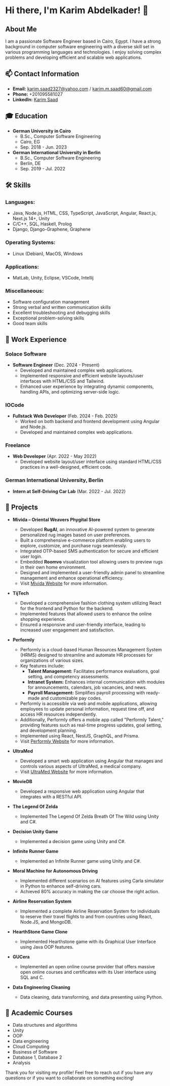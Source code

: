 # Hi there, I'm Karim Abdelkader! 👋

## About Me
I am a passionate Software Engineer based in Cairo, Egypt. I have a strong background in computer software engineering with a diverse skill set in various programming languages and technologies. I enjoy solving complex problems and developing efficient and scalable web applications.

## 📫 Contact Information
- **Email:** karim.saad2327@yahoo.com / karim.m.saad60@gmail.com
- **Phone:** +201095581027
- **LinkedIn:** [Karim Saad](https://www.linkedin.com/in/karim-saad-a2a15224b)

## 🎓 Education
- **German University in Cairo**
  - B.Sc., Computer Software Engineering
  - Cairo, EG
  - Sep. 2018 - Jun. 2023
- **German International University in Berlin**
  - B.Sc., Computer Software Engineering
  - Berlin, DE
  - Sep. 2019 - Jul. 2022

## 🛠️ Skills
### Languages:
- Java, Node.js, HTML, CSS, TypeScript, JavaScript, Angular, React.js, Next.js 14+, Unity
- C/C++, SQL, Haskell, Prolog
- Django, Django-Graphene, Graphene

### Operating Systems:
- Linux (Debian), MacOS, Windows

### Applications:
- MatLab, Unity, Eclipse, VSCode, Intellij

### Miscellaneous:
- Software configuration management
- Strong verbal and written communication skills
- Excellent troubleshooting and debugging skills
- Exceptional problem-solving skills
- Good team skills

## 💼 Work Experience
### Solace Software
- **Software Engineer** (Dec. 2024 - Present)
  - Developed and maintained complex web applications.
  - Implemented responsive and efficient website layouts/user interfaces with HTML/CSS and Tailwind.
  - Enhanced user experience by integrating dynamic components, handling APIs, and optimizing server-side logic.

### IOCode
- **Fullstack Web Developer** (Feb. 2024 - Feb. 2025)
  - Worked on both backend and frontend development using Angular and Node.js.
  - Developed and maintained complex web applications.

### Freelance
- **Web Developer** (Apr. 2022 - May 2022)
  - Developed website layout/user interface using standard HTML/CSS practices in a well-designed, efficient code.

### German International University, Berlin
- **Intern at Self-Driving Car Lab** (Mar. 2022 - Jul. 2022)

## 🚀 Projects
- **Mivida – Oriental Weavers Phygital Store**  
  - Developed **RugAI**, an innovative AI-powered system to generate personalized rug images based on user preferences.  
  - Built a comprehensive e-commerce platform enabling users to explore, customize, and purchase rugs seamlessly.  
  - Integrated OTP-based SMS authentication for secure and efficient user login.  
  - Embedded **Roomvo** visualization tool allowing users to preview rugs in their own home environment.  
  - Designed and implemented a user-friendly admin panel to streamline management and enhance operational efficiency.  
  - Visit [Mivida Website](https://select.orientalweavers.com) for more information.  

- **TijTech**
  - Developed a comprehensive fashion clothing system utilizing React for the frontend and Python for the backend.
  - Implemented features that allowed users to enhance the online shopping experience.
  - Ensured a responsive and user-friendly interface, leading to increased user engagement and satisfaction.

- **Performly**
  - Performly is a cloud-based Human Resources Management System (HRMS) designed to streamline and automate HR processes for organizations of various sizes. 
  - Key features include:
    - **Talent Management:** Facilitates performance evaluations, goal setting, and competency assessments.
    - **Intranet System:** Enhances internal communication with modules for announcements, calendars, job vacancies, and news.
    - **Payroll Management:** Simplifies payroll processing with ready-made and customizable pay codes.
  - Performly is accessible via web and mobile applications, allowing employees to update personal information, request time off, and access HR resources independently.
  - Additionally, Performly offers a mobile app called "Performly Talent," providing features such as real-time progress updates, goal setting, and development planning.
  - Implemented using React, NestJS, GraphQL, and Prisma.
  - Visit [Performly Website](https://solace.performlyhcm.com) for more information.


- **UltraMed**
  - Developed a smart web application using Angular that manages and controls various aspects of UltraMed, a medical company.
  - Visit [UltraMed Website](http://ultra.fatoraeg.com/) for more information.

- **MovieDB**
  - Developed a responsive web application using Angular that integrates with a RESTful API.

- **The Legend Of Zelda**
  - Implemented The Legend Of Zelda Breath Of The Wild using Unity and C#.

- **Decision Unity Game**
  - Implemented a decision game using Unity and C#.

- **Infinite Runner Game**
  - Implemented an Infinite Runner game using Unity and C#.

- **Moral Machine for Autonomous Driving**
  - Implemented different scenarios on AI features using Carla simulator in Python to enhance self-driving cars.
  - Achieved 80% accuracy in making the car choose the right action.

- **Airline Reservation System**
  - Implemented a complete Airline Reservation System for individuals to reserve their travel flights to and from countries using React, Node.JS, and MongoDB.

- **HearthStone Game Clone**
  - Implemented Hearthstone game with its Graphical User Interface using Java OOP features.

- **GUCera**
  - Implemented an open online course provider that offers massive open online courses and certificates with its User interface using SQL and C.

- **Data Engineering Cleaning**
  - Data cleaning, data transforming, and data presenting using Python.

## 📘 Academic Courses
- Data structures and algorithms
- Unity
- OOP
- Data engineering
- Cloud Computing
- Business of Software
- Database 1, Database 2
- Analysis

Thank you for visiting my profile! Feel free to reach out if you have any questions or if you want to collaborate on something exciting!
